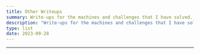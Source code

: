 ```yaml
---
title: Other Writeups
summary: Write-ups for the machines and challenges that I have solved.
description: "Write-ups for the machines and challenges that I have solved."
type: list
date: 2023-09-28
---
```


--------------------------
